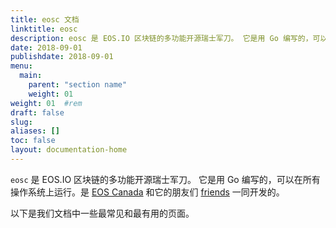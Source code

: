 ```yaml
---
title: eosc 文档
linktitle: eosc
description: eosc 是 EOS.IO 区块链的多功能开源瑞士军刀。 它是用 Go 编写的，可以在所有操作系统上运行。
date: 2018-09-01
publishdate: 2018-09-01
menu:
  main:
    parent: "section name"
    weight: 01
weight: 01	#rem
draft: false
slug:
aliases: []
toc: false
layout: documentation-home
---
```


`eosc` 是 EOS.IO 区块链的多功能开源瑞士军刀。 它是用 Go 编写的，可以在所有操作系统上运行。是 [EOS Canada](https://www.eoscanada.com) 和它的朋友们 [friends](https://github.com/eoscanada/eosc/graphs/contributors) 一同开发的。

以下是我们文档中一些最常见和最有用的页面。
